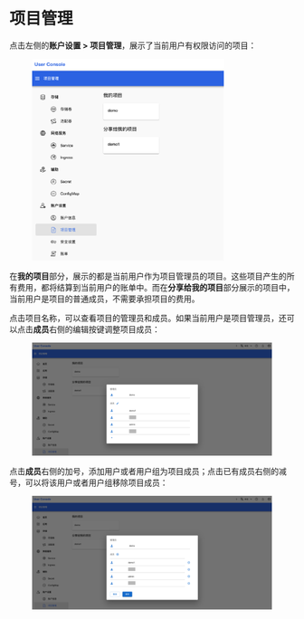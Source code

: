 # 项目管理

点击左侧的**账户设置 > 项目管理**，展示了当前用户有权限访问的项目：

<figure class="screenshot">
  <img alt="project-management" src="../assets/account/project-management.png" width="80%" />
</figure>

在**我的项目**部分，展示的都是当前用户作为项目管理员的项目。这些项目产生的所有费用，都将结算到当前用户的账单中。而在**分享给我的项目**部分展示的项目中，当前用户是项目的普通成员，不需要承担项目的费用。

点击项目名称，可以查看项目的管理员和成员。如果当前用户是项目管理员，还可以点击**成员**右侧的编辑按键调整项目成员：

<figure class="screenshot">
  <img alt="view-member" src="../assets/account/view-member.png" />
</figure>

点击**成员**右侧的加号，添加用户或者用户组为项目成员；点击已有成员右侧的减号，可以将该用户或者用户组移除项目成员：

<figure class="screenshot">
  <img alt="edit-member" src="../assets/account/edit-member.png" />
</figure>
